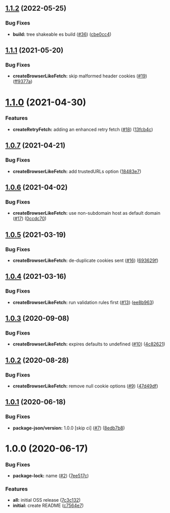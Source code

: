 ## [1.1.2](https://github.com/americanexpress/fetch-enhancers/compare/v1.1.1...v1.1.2) (2022-05-25)


### Bug Fixes

* **build:** tree shakeable es build ([#36](https://github.com/americanexpress/fetch-enhancers/issues/36)) ([cbe0cc4](https://github.com/americanexpress/fetch-enhancers/commit/cbe0cc451ce187b5ea6700e724965a0cfea6a350))

## [1.1.1](https://github.com/americanexpress/fetch-enhancers/compare/v1.1.0...v1.1.1) (2021-05-20)


### Bug Fixes

* **createBrowserLikeFetch:** skip malformed header cookies ([#19](https://github.com/americanexpress/fetch-enhancers/issues/19)) ([ff9377a](https://github.com/americanexpress/fetch-enhancers/commit/ff9377a4e45e2e3f551ab4fabe366fed0cf7311e))

# [1.1.0](https://github.com/americanexpress/fetch-enhancers/compare/v1.0.7...v1.1.0) (2021-04-30)


### Features

* **createRetryFetch:** adding an enhanced retry fetch  ([#18](https://github.com/americanexpress/fetch-enhancers/issues/18)) ([13fcb4c](https://github.com/americanexpress/fetch-enhancers/commit/13fcb4cd47d01c9697c388b20395f9b14703906e))

## [1.0.7](https://github.com/americanexpress/fetch-enhancers/compare/v1.0.6...v1.0.7) (2021-04-21)


### Bug Fixes

* **createBrowserLikeFetch:** add trustedURLs option ([18483e7](https://github.com/americanexpress/fetch-enhancers/commit/18483e77e84c9a7ea951fc4c935e44cdfbe268b5))

## [1.0.6](https://github.com/americanexpress/fetch-enhancers/compare/v1.0.5...v1.0.6) (2021-04-02)


### Bug Fixes

* **createBrowserLikeFetch:** use non-subdomain host as default domain ([#17](https://github.com/americanexpress/fetch-enhancers/issues/17)) ([0ccdc70](https://github.com/americanexpress/fetch-enhancers/commit/0ccdc7025860c4b51fd91ab04da074073ddb666b))

## [1.0.5](https://github.com/americanexpress/fetch-enhancers/compare/v1.0.4...v1.0.5) (2021-03-19)


### Bug Fixes

* **createBrowserLikeFetch:** de-duplicate cookies sent ([#16](https://github.com/americanexpress/fetch-enhancers/issues/16)) ([693629f](https://github.com/americanexpress/fetch-enhancers/commit/693629fa544fc039070a9cea9b3161aa18f9f35a))

## [1.0.4](https://github.com/americanexpress/fetch-enhancers/compare/v1.0.3...v1.0.4) (2021-03-16)


### Bug Fixes

* **createBrowserLikeFetch:** run validation rules first ([#13](https://github.com/americanexpress/fetch-enhancers/issues/13)) ([ee8b963](https://github.com/americanexpress/fetch-enhancers/commit/ee8b96381021957c34dbf93f9b2b0e691bc953ef))

## [1.0.3](https://github.com/americanexpress/fetch-enhancers/compare/v1.0.2...v1.0.3) (2020-09-08)


### Bug Fixes

* **createBrowserLikeFetch:** expires defaults to undefined ([#10](https://github.com/americanexpress/fetch-enhancers/issues/10)) ([4c82621](https://github.com/americanexpress/fetch-enhancers/commit/4c8262192227998627b208c9043d7261d48b33b4))

## [1.0.2](https://github.com/americanexpress/fetch-enhancers/compare/v1.0.1...v1.0.2) (2020-08-28)


### Bug Fixes

* **createBrowserLikeFetch:** remove null cookie options ([#9](https://github.com/americanexpress/fetch-enhancers/issues/9)) ([47d49df](https://github.com/americanexpress/fetch-enhancers/commit/47d49dfd3d11487bed537906302864a5079000dc))

## [1.0.1](https://github.com/americanexpress/fetch-enhancers/compare/v1.0.0...v1.0.1) (2020-06-18)


### Bug Fixes

* **package-json/version:** 1.0.0 [skip ci] ([#7](https://github.com/americanexpress/fetch-enhancers/issues/7)) ([8edb7b8](https://github.com/americanexpress/fetch-enhancers/commit/8edb7b877abca2e4c107609fa54fa9d26d38e7fe))

# 1.0.0 (2020-06-17)


### Bug Fixes

* **package-lock:** name ([#2](https://github.com/americanexpress/fetch-enhancers/issues/2)) ([7ee517c](https://github.com/americanexpress/fetch-enhancers/commit/7ee517cca112b8ed598f26a67ac12bdbc2994a7d))


### Features

* **all:** initial OSS release ([7c3c132](https://github.com/americanexpress/fetch-enhancers/commit/7c3c13293fd3d385ff4e9b1b7c6b3f965c6fd016))
* **initial:** create README ([c7564e7](https://github.com/americanexpress/fetch-enhancers/commit/c7564e758408a65075ada7817ff939ab64d1c540))
